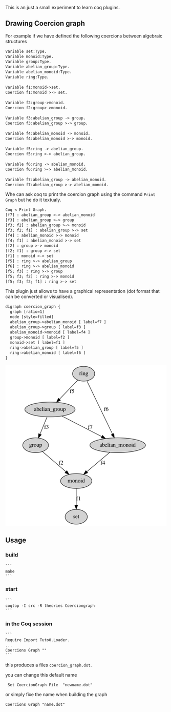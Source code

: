 This is an just a small experiment to learn coq plugins.

## Drawing Coercion graph

For example if we have defined the following coercions 
between algebraic structures

```coq
Variable set:Type.
Variable monoid:Type.
Variable group:Type.
Variable abelian_group:Type.
Variable abelian_monoid:Type.
Variable ring:Type.

Variable f1:monoid->set.
Coercion f1:monoid >-> set.

Variable f2:group->monoid.
Coercion f2:group>->monoid.

Variable f3:abelian_group -> group.
Coercion f3:abelian_group >-> group.

Variable f4:abelian_monoid -> monoid.
Coercion f4:abelian_monoid >-> monoid.

Variable f5:ring -> abelian_group.
Coercion f5:ring >-> abelian_group.

Variable f6:ring -> abelian_monoid.
Coercion f6:ring >-> abelian_monoid.

Variable f7:abelian_group -> abelian_monoid.
Coercion f7:abelian_group >-> abelian_monoid.
```
Whe can ask coq to print the coercion graph using the command `Print Graph` but he do it textualy.
```
Coq < Print Graph.                      
[f7] : abelian_group >-> abelian_monoid
[f3] : abelian_group >-> group
[f3; f2] : abelian_group >-> monoid
[f3; f2; f1] : abelian_group >-> set
[f4] : abelian_monoid >-> monoid
[f4; f1] : abelian_monoid >-> set
[f2] : group >-> monoid
[f2; f1] : group >-> set
[f1] : monoid >-> set
[f5] : ring >-> abelian_group
[f6] : ring >-> abelian_monoid
[f5; f3] : ring >-> group
[f5; f3; f2] : ring >-> monoid
[f5; f3; f2; f1] : ring >-> set
```
This plugin just allows to have a graphical representation (dot format that can be converted or visualised).
```
digraph coercion_graph { 
  graph [ratio=1] 
  node [style=filled] 
  abelian_group->abelian_monoid [ label=f7 ] 
  abelian_group->group [ label=f3 ] 
  abelian_monoid->monoid [ label=f4 ] 
  group->monoid [ label=f2 ] 
  monoid->set [ label=f1 ] 
  ring->abelian_group [ label=f5 ] 
  ring->abelian_monoid [ label=f6 ] 
}
```
![the graph](coercion_graph.png)

## Usage
### build
    ```
    make
    ```
### start
    ```    
    coqtop -I src -R theories Coerciongraph  
    ```
### in the Coq session 
    ```
    Require Import Tuto0.Loader.
    ...
    Coercions Graph ""
    ```
this produces a files `coercion_graph.dot`.

you can change this default name 

```
 Set CoercionGraph File  "newname.dot"
```

 or simply fixe the name when building the graph

 ``` 
 Coercions Graph "name.dot"
```